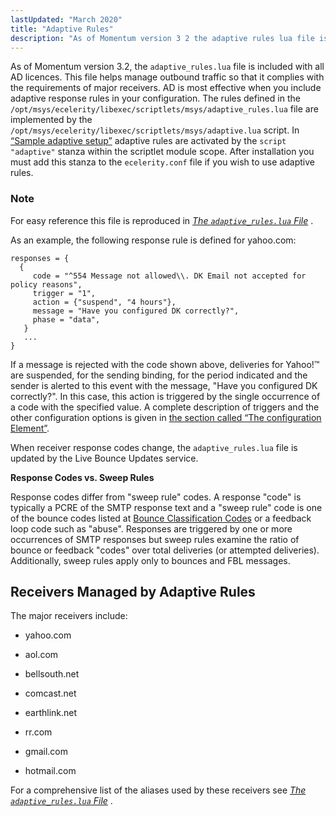 ```yaml
---
lastUpdated: "March 2020"
title: "Adaptive Rules"
description: "As of Momentum version 3 2 the adaptive rules lua file is included with all AD licences This file helps manage outbound traffic so that it complies with the requirements of major receivers AD is most effective when you include adaptive response rules in your configuration The rules defined in..."
---
```



As of Momentum version 3.2, the `adaptive_rules.lua` file is included with all AD licences. This file helps manage outbound traffic so that it complies with the requirements of major receivers. AD is most effective when you include adaptive response rules in your configuration. The rules defined in the `/opt/msys/ecelerity/libexec/scriptlets/msys/adaptive_rules.lua` file are implemented by the `/opt/msys/ecelerity/libexec/scriptlets/msys/adaptive.lua` script. In [“Sample adaptive setup”](/momentum/3/3-ad/ad-using#ad.adaptive.setup.example) adaptive rules are activated by the `script "adaptive"` stanza within the scriptlet module scope. After installation you must add this stanza to the `ecelerity.conf` file if you wish to use adaptive rules.

### Note

For easy reference this file is reproduced in [*The `adaptive_rules.lua` File*](/momentum/3/3-ad/ad-appendix-adaptive-rules) .

As an example, the following response rule is defined for yahoo.com:

```
responses = {
  {
     code = "^554 Message not allowed\\. DK Email not accepted for policy reasons",
     trigger = "1",
     action = {"suspend", "4 hours"},
     message = "Have you configured DK correctly?",
     phase = "data",
   }
   ...
}
```

If a message is rejected with the code shown above, deliveries for Yahoo!™ are suspended, for the sending binding, for the period indicated and the sender is alerted to this event with the message, "Have you configured DK correctly?". In this case, this action is triggered by the single occurrence of a code with the specified value. A complete description of triggers and the other configuration options is given in [the section called “The configuration Element”](/momentum/3/3-ad/ad-custom-rules#ad.custom.configuration).

When receiver response codes change, the `adaptive_rules.lua` file is updated by the Live Bounce Updates service.

**Response Codes vs. Sweep Rules**

Response codes differ from "sweep rule" codes. A response "code" is typically a PCRE of the SMTP response text and a "sweep rule" code is one of the bounce codes listed at [Bounce Classification Codes](/momentum/3/3-reference/3-reference-bounce-logger-classification-codes) or a feedback loop code such as "abuse". Responses are triggered by one or more occurrences of SMTP responses but sweep rules examine the ratio of bounce or feedback "codes" over total deliveries (or attempted deliveries). Additionally, sweep rules apply only to bounces and FBL messages.

## <a name="ad.adaptive.rules.receivers"></a> Receivers Managed by Adaptive Rules

The major receivers include:

*   yahoo.com

*   aol.com

*   bellsouth.net

*   comcast.net

*   earthlink.net

*   rr.com

*   gmail.com

*   hotmail.com

For a comprehensive list of the aliases used by these receivers see [*The `adaptive_rules.lua` File*](/momentum/3/3-ad/ad-appendix-adaptive-rules) .